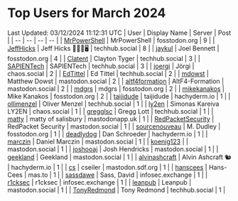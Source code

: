 # Top Users for March 2024
Last Updated: 03/12/2024 11:12:31 UTC
| User | Display Name | Server | Post |
| -- | -- | -- | -- |
| [MrPowerShell](https://fosstodon.org/@MrPowerShell) | MrPowerShell | fosstodon.org | 9 |
| [JeffHicks](https://techhub.social/@JeffHicks) | Jeff Hicks 🐶🎼🍷🖥️ | techhub.social | 8 |
| [jaykul](https://fosstodon.org/@jaykul) | Joel Bennett | fosstodon.org | 4 |
| [Clatent](https://techhub.social/@Clatent) | Clayton Tyger | techhub.social | 3 |
| [SAPIENTech](https://techhub.social/@SAPIENTech) | SAPIENTech | techhub.social | 3 |
| [joergi](https://chaos.social/@joergi) | Jörgi | chaos.social | 2 |
| [EdTittel](https://techhub.social/@EdTittel) | Ed Tittel | techhub.social | 2 |
| [mdowst](https://mastodon.social/@mdowst) | Matthew Dowst | mastodon.social | 2 |
| [altf4formation](https://mastodon.social/@altf4formation) | AltF4-Formation | mastodon.social | 2 |
| [mdgrs](https://fosstodon.org/@mdgrs) | mdgrs | fosstodon.org | 2 |
| [mikekanakos](https://fosstodon.org/@mikekanakos) | Mike Kanakos | fosstodon.org | 2 |
| [taijidude](https://hachyderm.io/@taijidude) | taijidude | hachyderm.io | 1 |
| [ollimenzel](https://techhub.social/@ollimenzel) | Oliver Menzel | techhub.social | 1 |
| [ly2en](https://chaos.social/@ly2en) | Simonas Kareiva LY2EN | chaos.social | 1 |
| [gregglsc](https://techhub.social/@gregglsc) | Gregg Lott | techhub.social | 1 |
| [matty](https://mastodonapp.uk/@matty) | matty of salisbury | mastodonapp.uk | 1 |
| [RedPacketSecurity](https://mastodon.social/@RedPacketSecurity) | RedPacket Security | mastodon.social | 1 |
| [sourcenouveau](https://fosstodon.org/@sourcenouveau) | M. Dudley | fosstodon.org | 1 |
| [deadlydog](https://hachyderm.io/@deadlydog) | Dan Schroeder | hachyderm.io | 1 |
| [marczin](https://mastodon.social/@marczin) | Daniel Marczin | mastodon.social | 1 |
| [koenig123](https://mastodon.social/@koenig123) |  | mastodon.social | 1 |
| [joshooaj](https://mastodon.social/@joshooaj) | Josh Hendricks | mastodon.social | 1 |
| [geekland](https://mastodon.social/@geekland) | Geekland | mastodon.social | 1 |
| [alvinashcraft](https://hachyderm.io/@alvinashcraft) | Alvin Ashcraft 🐿️ | hachyderm.io | 1 |
| [cs](https://mastodon.sdf.org/@cs) | cseiler | mastodon.sdf.org | 1 |
| [hanscees](https://mas.to/@hanscees) | Hans-Cees | mas.to | 1 |
| [sassdawe](https://infosec.exchange/@sassdawe) | Sass, David | infosec.exchange | 1 |
| [r1cksec](https://infosec.exchange/@r1cksec) | r1cksec | infosec.exchange | 1 |
| [leanpub](https://mastodon.social/@leanpub) | Leanpub | mastodon.social | 1 |
| [TonyRedmond](https://techhub.social/@TonyRedmond) | Tony Redmond | techhub.social | 1 |
